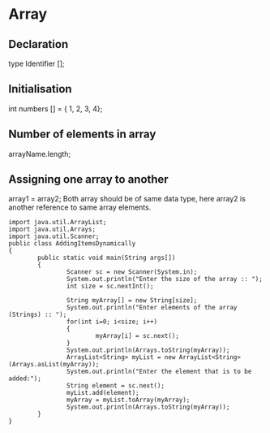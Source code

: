 # Array 

## Declaration
type Identifier [];

## Initialisation
int numbers [] = { 1, 2, 3, 4};

## Number of elements in array
arrayName.length;

## Assigning one array to another
array1 = array2;
Both array should be of same data type, here array2 is another reference to same array elements.

```
import java.util.ArrayList;
import java.util.Arrays;
import java.util.Scanner;
public class AddingItemsDynamically
{
        public static void main(String args[])
        {
                Scanner sc = new Scanner(System.in);
                System.out.println("Enter the size of the array :: ");
                int size = sc.nextInt();
                
                String myArray[] = new String[size];
                System.out.println("Enter elements of the array (Strings) :: ");
                for(int i=0; i<size; i++)
                {
                        myArray[i] = sc.next();
                }
                System.out.println(Arrays.toString(myArray));
                ArrayList<String> myList = new ArrayList<String>(Arrays.asList(myArray));
                System.out.println("Enter the element that is to be added:");
                String element = sc.next();
                myList.add(element);
                myArray = myList.toArray(myArray);
                System.out.println(Arrays.toString(myArray));
        }
}


```
